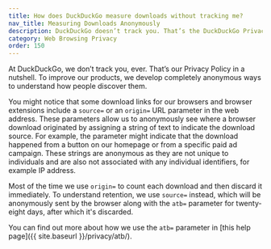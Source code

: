 ```yaml
---
title: How does DuckDuckGo measure downloads without tracking me?
nav_title: Measuring Downloads Anonymously
description: DuckDuckGo doesn’t track you. That’s the DuckDuckGo Privacy Policy in a nutshell.
category: Web Browsing Privacy
order: 150
---
```


At DuckDuckGo, we don’t track you, ever. That’s our Privacy Policy in a nutshell. To improve our products, we develop completely anonymous ways to understand how people discover them.

You might notice that some download links for our browsers and browser extensions include a `source=` or an `origin=` URL parameter in the web address. These parameters allow us to anonymously see where a browser download originated by assigning a string of text to indicate the download source. For example, the parameter might indicate that the download happened from a button on our homepage or from a specific paid ad campaign. These strings are anonymous as they are not unique to individuals and are also not associated with any individual identifiers, for example IP address.

Most of the time we use `origin=` to count each download and then discard it immediately. To understand retention, we use `source=` instead, which will be anonymously sent by the browser along with the `atb=` parameter for twenty-eight days, after which it's discarded.

You can find out more about how we use the `atb=` parameter in [this help page]({{ site.baseurl }}/privacy/atb/).
